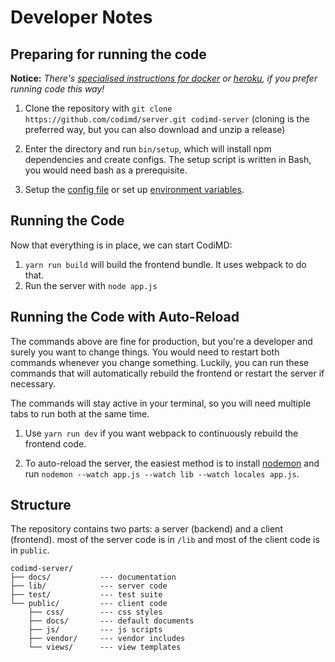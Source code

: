 # Developer Notes

## Preparing for running the code

**Notice:** *There's [specialised instructions for docker](../setup/docker.md) or [heroku](../setup/heroku.md), if you prefer running code this way!*

1. Clone the repository with `git clone https://github.com/codimd/server.git codimd-server`
   (cloning is the preferred way, but you can also download and unzip a release)

2. Enter the directory and run `bin/setup`, which will install npm dependencies
   and create configs. The setup script is written in Bash, you would need bash
   as a prerequisite.

3. Setup the [config file](../configuration-config-file.md) or set up
   [environment variables](../configuration-env-vars.md).

## Running the Code

Now that everything is in place, we can start CodiMD:

1. `yarn run build` will build the frontend bundle. It uses webpack to do that.
2. Run the server with `node app.js`

## Running the Code with Auto-Reload

The commands above are fine for production, but you're a developer and surely
you want to change things. You would need to restart both commands whenever you
change something. Luckily, you can run these commands that will automatically
rebuild the frontend or restart the server if necessary.

The commands will stay active in your terminal, so you will need multiple tabs
to run both at the same time.

1. Use `yarn run dev` if you want webpack to continuously rebuild the frontend
   code.

2. To auto-reload the server, the easiest method is to install [nodemon](https://www.npmjs.com/package/nodemon)
   and run `nodemon --watch app.js --watch lib --watch locales app.js`.

## Structure

The repository contains two parts: a server (backend) and a client (frontend).
most of the server code is in `/lib` and most of the client code is in `public`.

```text
codimd-server/
├── docs/           --- documentation
├── lib/            --- server code
├── test/           --- test suite
└── public/         --- client code
    ├── css/        --- css styles
    ├── docs/       --- default documents
    ├── js/         --- js scripts
    ├── vendor/     --- vendor includes
    └── views/      --- view templates
```

